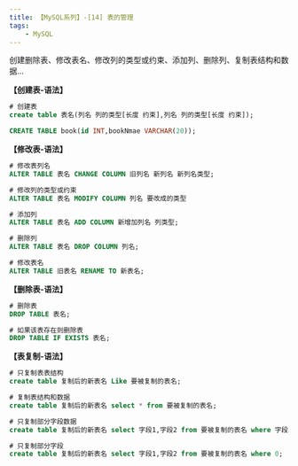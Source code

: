 ```yaml
---
title: 【MySQL系列】-[14] 表的管理
tags:
    - MySQL
---
```

创建删除表、修改表名、修改列的类型或约束、添加列、删除列、复制表结构和数据...
<!-- more -->
**【创建表-语法】**
```SQL
# 创建表
create table 表名(列名 列的类型[长度 约束],列名 列的类型[长度 约束]);

```
```SQL
CREATE TABLE book(id INT,bookNmae VARCHAR(20));
```

**【修改表-语法】**
```SQL
# 修改表列名
ALTER TABLE 表名 CHANGE COLUMN 旧列名 新列名 新列名类型;

# 修改列的类型或约束
ALTER TABLE 表名 MODIFY COLUMN 列名 要改成的类型

# 添加列 
ALTER TABLE 表名 ADD COLUMN 新增加列名 列类型;

# 删除列
ALTER TABLE 表名 DROP COLUMN 列名;

# 修改表名
ALTER TABLE 旧表名 RENAME TO 新表名;

```

**【删除表-语法】**
```SQL
# 删除表
DROP TABLE 表名;

# 如果该表存在则删除表
DROP TABLE IF EXISTS 表名;
```

**【表复制-语法】**
```SQL
# 只复制表表结构
create table 复制后的新表名 Like 要被复制的表名;

# 复制表结构和数据
create table 复制后的新表名 select * from 要被复制的表名;

# 只复制部分字段数据
create table 复制后的新表名 select 字段1,字段2 from 要被复制的表名 where 字段3='某值';

# 只复制部分字段
create table 复制后的新表名 select 字段1,字段2 from 要被复制的表名 where 0;
```